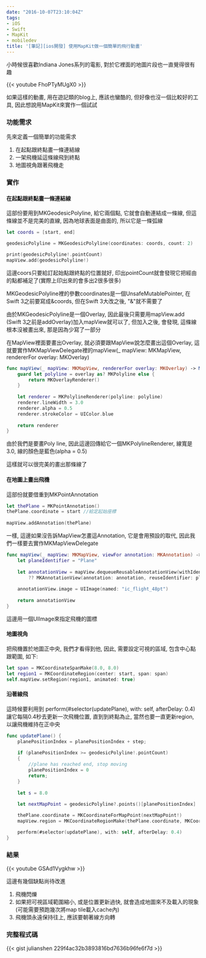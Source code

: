 ```yaml
---
date: "2016-10-07T23:10:04Z"
tags:
- iOS
- Swift
- MapKit
- mobiledev
title: '[筆記][ios開發] 使用MapKit做一個簡單的飛行動畫'
---
```


小時候很喜歡Indiana Jones系列的電影, 對於它裡面的地圖片段也一直覺得很有趣

{{< youtube FhoPTyMUgX0 >}}

如果這樣的動畫, 用在遊記類的blog上, 應該也蠻酷的, 但好像也沒一個比較好的工具, 因此想說用MapKit來實作一個試試

### 功能需求

先來定義一個簡單的功能需求

1. 在起點跟終點畫一條連結線
1. 一架飛機延這條線飛到終點
1. 地圖視角跟著飛機走

### 實作

#### 在起點跟終點畫一條連結線

這部份要用到MKGeodesicPolyline, 給它兩個點, 它就會自動連結成一條線, 但這條線並不是完美的直線, 因為地球表面是曲面的, 所以它是一條弧線

```swift
let coords = [start, end]

geodesicPolyline = MKGeodesicPolyline(coordinates: coords, count: 2)

print(geodesicPolyline!.pointCount)
mapView.add(geodesicPolyline!)
``` 

這邊coors只要給訂起始點跟終點的位置就好, 印出pointCount就會發現它把經由的點都補足了(實際上印出來的會多出2很多很多)

MKGeodesicPolyline裡的參數coordinates是一個UnsafeMutablePointer, 在Swift 3之前要寫成&coords, 但在Swift 3大改之後, "&"就不需要了

由於MKGeodesicPolyline是一個Overlay, 因此最後只需要用mapView.add (Swift 3之前是addOverlay)加入mapView就可以了, 但加入之後, 會發現, 這條線根本沒被畫出來, 那是因為少寫了一部分

在MapView裡面要畫出Overlay, 就必須要跟MapView說怎麼畫出這個Overlay, 這就要實作MKMapViewDelegate裡的mapView(_ mapView: MKMapView, rendererFor overlay: MKOverlay)

```swift
func mapView(_ mapView: MKMapView, rendererFor overlay: MKOverlay) -> MKOverlayRenderer {
    guard let polyline = overlay as? MKPolyline else {
        return MKOverlayRenderer()
    }
    
    let renderer = MKPolylineRenderer(polyline: polyline)
    renderer.lineWidth = 3.0
    renderer.alpha = 0.5
    renderer.strokeColor = UIColor.blue
    
    return renderer
}
```

由於我們是要畫Poly line, 因此這邊回傳給它一個MKPolylineRenderer, 線寬是3.0, 線的顏色是藍色(alpha = 0.5)

這樣就可以很完美的畫出那條線了

#### 在地圖上畫出飛機

這部份就要借重到MKPointAnnotation

```swift
let thePlane = MKPointAnnotation()
thePlane.coordinate = start //給定起始座標
        
mapView.addAnnotation(thePlane)
```

一樣, 這邊如果沒告訴MapView怎畫這Annotation, 它是會用預設的取代, 因此我們一樣要去實作MKMapViewDelegate

```swift
func mapView(_ mapView: MKMapView, viewFor annotation: MKAnnotation) -> MKAnnotationView? {
    let planeIdentifier = "Plane"
    
    let annotationView = mapView.dequeueReusableAnnotationView(withIdentifier: planeIdentifier)
        ?? MKAnnotationView(annotation: annotation, reuseIdentifier: planeIdentifier)
    
    annotationView.image = UIImage(named: "ic_flight_48pt")
    
    return annotationView
}
```

這邊用一個UIImage來指定飛機的圖標

#### 地圖視角

把飛機置於地圖正中央, 我們才看得到他, 因此, 需要設定可視的區域, 包含中心點跟範圍, 如下:

```swift
let span = MKCoordinateSpanMake(8.0, 8.0)
let region1 = MKCoordinateRegion(center: start, span: span)
self.mapView.setRegion(region1, animated: true)
```

#### 沿著線飛

這時候要利用到 perform(#selector(updatePlane), with: self, afterDelay: 0.4) 讓它每隔0.4秒去更新一次飛機位置, 直到到終點為止, 當然也要一直更新region, 以讓飛機維持在正中央

```swift
func updatePlane() {
    planePositionIndex = planePositionIndex + step;
    
    if (planePositionIndex >= geodesicPolyline!.pointCount)
    {
        //plane has reached end, stop moving
        planePositionIndex = 0
        return;
    }
    
    let s = 8.0
    
    let nextMapPoint = geodesicPolyline?.points()[planePositionIndex]

    thePlane.coordinate = MKCoordinateForMapPoint(nextMapPoint!) 
    mapView.region = MKCoordinateRegionMake(thePlane.coordinate, MKCoordinateSpan(latitudeDelta: s, longitudeDelta: s))

    perform(#selector(updatePlane), with: self, afterDelay: 0.4)
}
```

### 結果

{{< youtube GSAd1Vygkhw >}}

這邊有幾個缺點尚待改進

1. 飛機閃爍
1. 如果把可視區域範圍縮小, 或是位置更新過快, 就會造成地圖來不及載入的現象(可能需要預跑幾次將map tile載入cache內)
1. 飛機頭永遠保持往上, 應該要朝著線方向轉

### 完整程式碼

{{< gist julianshen 229f4ac32b3893816bd7636b96fe6f7d >}}